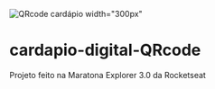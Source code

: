 ![QRcode cardápio](https://user-images.githubusercontent.com/102695484/184459118-11bc1e9a-0381-46bc-b2ad-296cebd4f2c8.png) width="300px"


# cardapio-digital-QRcode
 Projeto feito na Maratona Explorer 3.0  da Rocketseat
